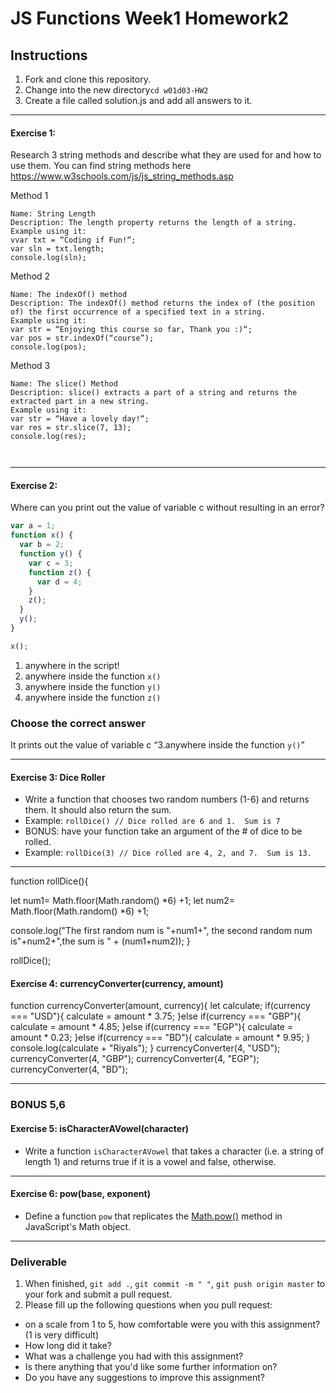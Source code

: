 # JS Functions Week1 Homework2

## Instructions
1. Fork and clone this repository.
2. Change into the new directory`cd w01d03-HW2`
3. Create a file called solution.js and add all answers to it. 
---

#### Exercise 1:
Research 3 string methods and describe what they are used for and how to use them.  You can find string methods here https://www.w3schools.com/js/js_string_methods.asp

Method 1
```
Name: String Length
Description: The length property returns the length of a string.
Example using it:
vvar txt = “Coding if Fun!“;
var sln = txt.length;
console.log(sln);
```
Method 2
```
Name: The indexOf() method
Description: The indexOf() method returns the index of (the position of) the first occurrence of a specified text in a string.
Example using it:
var str = “Enjoying this course so far, Thank you :)“;
var pos = str.indexOf(“course”);
console.log(pos);
```
Method 3
```
Name: The slice() Method
Description: slice() extracts a part of a string and returns the extracted part in a new string.
Example using it:
var str = “Have a lovely day!“;
var res = str.slice(7, 13);
console.log(res);



```

---

#### Exercise 2:
Where can you print out the value of variable c without resulting in an error?

```js
var a = 1;
function x() {
  var b = 2;
  function y() {
    var c = 3;
    function z() {
      var d = 4;
    }
    z();
  }
  y();
}

x();
```
1. anywhere in the script! 
2. anywhere inside the function `x()` 
3. anywhere inside the function `y()` 
4. anywhere inside the function `z()`

### Choose the correct answer

It prints out the value of variable c “3.anywhere inside the function `y()`”


---

#### Exercise 3: Dice Roller
- Write a function that chooses two random numbers (1-6) and returns them. It should also return the sum.
- Example: `rollDice() // Dice rolled are 6 and 1.  Sum is 7`
- BONUS: have your function take an argument of the # of dice to be rolled.
- Example: `rollDice(3) // Dice rolled are 4, 2, and 7.  Sum is 13.`
---

function rollDice(){
  
let num1= Math.floor(Math.random() *6) +1;
let num2= Math.floor(Math.random() *6) +1;
  
console.log("The first random num is "+num1+",  the second random num is"+num2+",the sum is " + (num1+num2));
}

rollDice();





#### Exercise 4: currencyConverter(currency, amount)

 function currencyConverter(amount, currency){
    let calculate;
      if(currency === "USD"){
         calculate = amount * 3.75;
      }else if(currency === "GBP"){
        calculate = amount * 4.85;
      }else if(currency === "EGP"){
        calculate = amount * 0.23;
      }else if(currency === "BD"){
        calculate = amount * 9.95;
      }
      console.log(calculate + "Riyals");
    }
    currencyConverter(4, "USD");
    currencyConverter(4, "GBP");
    currencyConverter(4, "EGP");
    currencyConverter(4, "BD");
   

---

### BONUS 5,6
#### Exercise 5: isCharacterAVowel(character)
  - Write a function `isCharacterAVowel` that takes a character (i.e. a string of length 1) and returns true if it is a vowel and false, otherwise.
---
#### Exercise 6: pow(base, exponent)
  - Define a function `pow` that replicates the [Math.pow()](https://developer.mozilla.org/en-US/docs/Web/JavaScript/Reference/Global_Objects/Math/pow) method in JavaScript's Math object.

---
### Deliverable  
1. When finished, `git add .`, `git commit -m " "`, `git push origin master` to your fork and submit a pull request.
2. Please fill up the following questions when you pull request:
- on a scale from 1 to 5, how comfortable were you with this assignment? (1 is very difficult)
- How long did it take?
- What was a challenge you had with this assignment?
- Is there anything that you'd like some further information on?
- Do you have any suggestions to improve this assignment?
